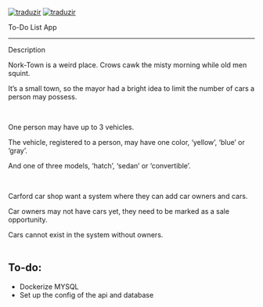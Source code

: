
[![traduzir](https://img.shields.io/badge/Traduzir-pt--BR-brightgreen)](README_ptBR.md) [![traduzir](https://img.shields.io/badge/Translate-en--US-blue)](README.md)<br>

To-Do List App<br>

  

---

  

Description<br>

Nork-Town is a weird place. Crows cawk the misty morning while old men squint. <br>

It’s a small town, so the mayor had a bright idea to limit the number of cars a person may possess. <br>

<br>

One person may have up to 3 vehicles. <br>

The vehicle, registered to a person, may have one color, ‘yellow’, ‘blue’ or ‘gray’. <br>

And one of three models, ‘hatch’, ‘sedan’ or ‘convertible’.<br>

<br>

Carford car shop want a system where they can add car owners and cars. <br>

Car owners may not have cars yet, they need to be marked as a sale opportunity.<br>

Cars cannot exist in the system without owners.<br>
<br>
## To-do:
- Dockerize MYSQL<br>
- Set up the config of the api and database<br>